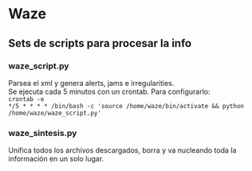 # Waze
## Sets de scripts para procesar la info

### waze_script.py
Parsea el xml y genera alerts, jams e irregularities. <br>
Se ejecuta cada 5 minutos con un crontab. Para configurarlo:<br>
` crontab -e ` <br>
` */5 * * * * /bin/bash -c 'source /home/waze/bin/activate && python /home/waze/waze_script.py' ` <br>

### waze_sintesis.py
Unifica todos los archivos descargados, borra y va nucleando toda la información en un solo lugar.
